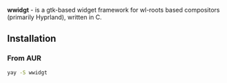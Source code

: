 **wwidgt** - is a gtk-based widget framework for wl-roots based compositors (primarily  Hyprland), written in C.

## Installation

### From AUR
```bash
yay -S wwidgt